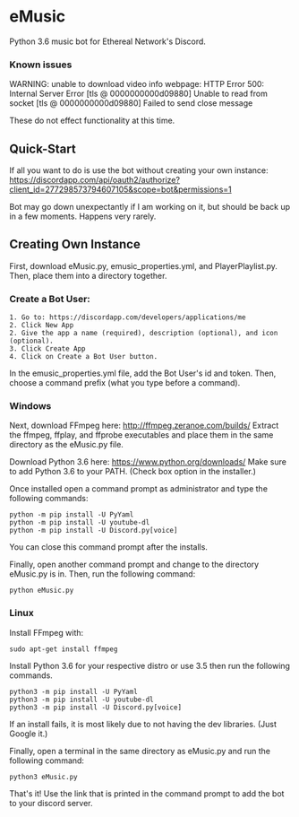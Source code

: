 # eMusic
Python 3.6 music bot for Ethereal Network's Discord.

### Known issues
WARNING: unable to download video info webpage: HTTP Error 500: Internal Server Error
[tls @ 0000000000d09880] Unable to read from socket
[tls @ 0000000000d09880] Failed to send close message

These do not effect functionality at this time.

## Quick-Start

If all you want to do is use the bot without creating your own instance:
https://discordapp.com/api/oauth2/authorize?client_id=277298573794607105&scope=bot&permissions=1

Bot may go down unexpectantly if I am working on it, but should be back up in a few moments.
Happens very rarely.

## Creating Own Instance

First, download eMusic.py, emusic_properties.yml, and PlayerPlaylist.py.
Then, place them into a directory together.

### Create a Bot User:
    1. Go to: https://discordapp.com/developers/applications/me
    2. Click New App
    2. Give the app a name (required), description (optional), and icon (optional).
    3. Click Create App
    4. Click on Create a Bot User button.

In the emusic_properties.yml file, add the Bot User's id and token.
Then, choose a command prefix (what you type before a command).

### Windows

Next, download FFmpeg here: http://ffmpeg.zeranoe.com/builds/
Extract the ffmpeg, ffplay, and ffprobe executables and place them in the same directory 
as the eMusic.py file.

Download Python 3.6 here: https://www.python.org/downloads/
Make sure to add Python 3.6 to your PATH. (Check box option in the installer.)

Once installed open a command prompt as administrator and type the following commands:
```
python -m pip install -U PyYaml
python -m pip install -U youtube-dl
python -m pip install -U Discord.py[voice]
```
You can close this command prompt after the installs.

Finally, open another command prompt and change to the directory eMusic.py is in.
Then, run the following command:
```
python eMusic.py
```

### Linux
Install FFmpeg with:
```
sudo apt-get install ffmpeg
```

Install Python 3.6 for your respective distro or use 3.5 then run the following commands.
```
python3 -m pip install -U PyYaml
python3 -m pip install -U youtube-dl
python3 -m pip install -U Discord.py[voice]
```
If an install fails, it is most likely due to not having the dev libraries. (Just Google it.)

Finally, open a terminal in the same directory as eMusic.py and run the following command:
```
python3 eMusic.py
```

That's it! Use the link that is printed in the command prompt to add the bot to your discord server.
